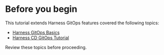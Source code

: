 # Before you begin

This tutorial extends Harness GitOps features covered the following topics:

* [Harness GitOps Basics](harness-git-ops-basics.md)
* [Harness CD GitOps Tutorial](harness-cd-git-ops-quickstart.md)

Review these topics before proceeding.
